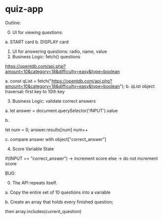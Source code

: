 # quiz-app

Outline:

0. UI for viewing questions:

a. START card
b. DISPLAY card

1. UI for answering questions: radio, name, value
2. Business Logic: fetch() questions

https://opentdb.com/api.php?amount=10&category=18&difficulty=easy&type=boolean

a. const qList = fetch("https://opentdb.com/api.php?amount=10&category=18&difficulty=easy&type=boolean");
b. qList object traversal: first key to 10th key

3. Business Logic: validate correct answers

a. let answer = document.querySelector('INPUT').value

b.

let num = 0;
answer.results[num]
num++

c. compare answer with object["correct_answer"]

4. Score Variable State

if(INPUT == "correct_answer") -> increment score
else -> do not increment score

BUG:

0. The API repeats itself.

a. Copy the entire set of 10 questions into a variable

b. Create an array that holds every finished question;

then array.includes(current_question)
